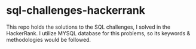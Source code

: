 # sql-challenges-hackerrank
This repo holds the solutions to the SQL challenges, I solved in the HackerRank.
I utilize MYSQL database for this problems, so its keywords & methodologies would be followed.
